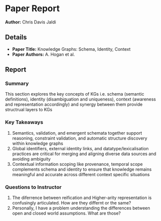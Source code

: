 # Paper Report

**Author:** Chris Davis Jaldi

## Details

- **Paper Title:** Knowledge Graphs: Schema, Identity, Context
- **Paper Authors:** A. Hogan et al.

## Report

### Summary

This section explores the key concepts of KGs i.e. schema (semantic definitions), identity (disambiguation and uniqueness), context (awareness and representation accordingly) and synergy between them provide structrual layers to KGs

### Key Takeaways

1. Semantics, validation, and emergent schemata together support reasoning, constraint validation, and automatic structure discovery within knowledge graphs
2. Global identifiers, external identity links, and datatype/lexicalisation practices are critical for merging and aligning diverse data sources and avoiding ambiguity
3. Contextual information scoping like provenance, temporal scope complements schema and identity to ensure that knowledge remains meaningful and accurate across different context specific situations

### Questions to Instructor

1. The diferrence between reification and Higher-arity representation is confusingly articulated. How are they differnt or the same?
2. Personally, I have a problem understanding the differences between open and closed world assumptions. What are those?
